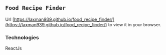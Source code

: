 ## `Food Recipe Finder`

Url [https://laxman939.github.io/food_recipe_finder/](https://laxman939.github.io/food_recipe_finder/) to view it in your browser.

### Technologies
ReactJs



